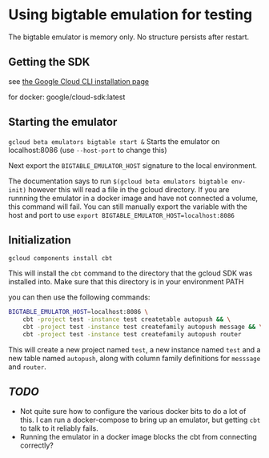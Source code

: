 # Using bigtable emulation for testing

The bigtable emulator is memory only. No structure persists after
restart.

## Getting the SDK

see [the Google Cloud CLI installation page](https://cloud.google.com/sdk/docs/install#deb)

for docker:
google/cloud-sdk:latest <!-- TODO: need to work out details for connection to this. -->

## Starting the emulator

`gcloud beta emulators bigtable start &`
Starts the emulator on localhost:8086 (use `--host-port` to change
this)

Next export the `BIGTABLE_EMULATOR_HOST` signature to the local environment.

The documentation says to run
`$(gcloud beta emulators bigtable env-init)`
however this will read a file in the gcloud directory. If you are runnning the emulator in a docker image and have not connected a volume, this command will fail. You can still
manually export the variable with the host and port to use
`export BIGTABLE_EMULATOR_HOST=localhost:8086`

## Initialization

`gcloud components install cbt`

This will install the `cbt` command to the directory that the gcloud SDK was installed into. Make sure that this directory is in your environment PATH

you can then use the following commands:

```bash
BIGTABLE_EMULATOR_HOST=localhost:8086 \
    cbt -project test -instance test createtable autopush && \
    cbt -project test -instance test createfamily autopush message && \
    cbt -project test -instance test createfamily autopush router
```

This will create a new project named `test`, a new instance named `test` and a new table named `autopush`, along with column family definitions for `messsage` and `router`.

## *TODO*

* Not quite sure how to configure the various docker bits to do a lot of this. I can run a docker-compose to bring up an emulator, but getting `cbt` to talk to it reliably fails.
* Running the emulator in a docker image blocks the cbt from connecting correctly?
